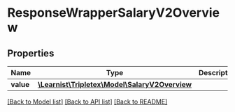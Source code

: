 # ResponseWrapperSalaryV2Overview

## Properties
Name | Type | Description | Notes
------------ | ------------- | ------------- | -------------
**value** | [**\Learnist\Tripletex\Model\SalaryV2Overview**](SalaryV2Overview.md) |  | [optional] 

[[Back to Model list]](../../README.md#documentation-for-models) [[Back to API list]](../../README.md#documentation-for-api-endpoints) [[Back to README]](../../README.md)

